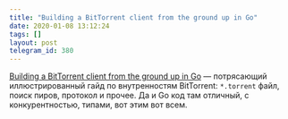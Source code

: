```yaml
---
title: "Building a BitTorrent client from the ground up in Go"
date: 2020-01-08 13:12:24
tags: []
layout: post
telegram_id: 380
---
```


[Building a BitTorrent client from the ground up in Go](https://blog.jse.li/posts/torrent/) — потрясающий иллюстрированный гайд по внутренностям BitTorrent: `*.torrent` файл, поиск пиров, протокол и прочеe. Да и Go код там отличный, с конкурентностью, типами, вот этим вот всем.
